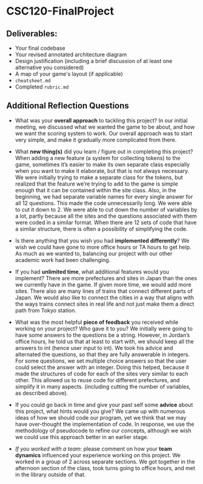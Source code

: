# CSC120-FinalProject

## Deliverables:
 - Your final codebase
 - Your revised annotated architecture diagram
 - Design justification (including a brief discussion of at least one alternative you considered)
 - A map of your game's layout (if applicable)
 - `cheatsheet.md`
 - Completed `rubric.md` 
  
## Additional Reflection Questions
 - What was your **overall approach** to tackling this project?
    In our initial meeting, we discussed what we wanted the game to be about, and how we want the scoring system to work. Our overall approach was to start very simple, and make it gradually more complicated from there. 

 - What **new thing(s)** did you learn / figure out in completing this project?
    When adding a new feature (a system for collecting tokens) to the game, sometimes it’s easier to make its own separate class especially when you want to make it elaborate, but that is not always necessary. We  were initially trying to make a separate class for the tokens, but realized that the feature we’re trying to add to the game is simple enough that it can be contained within the site class. Also, in the beginning, we had separate variable names for every single answer for all 12 questions. This made the code unnecessarily long. We were able to cut it down to 2. We were able to cut down the number of variables by a lot, partly because all the sites and the questions associated with them were coded in a similar format. When there are 12 sets of code that have a similar structure, there is often a possibility of simplifying the code. 

 - Is there anything that you wish you had **implemented differently**?
    We wish we could have gone to more office hours or TA hours to get help. As much as we wanted to, balancing our project with our other academic work had been challenging. 

 - If you had **unlimited time**, what additional features would you implement?
    There are more prefectures and sites in Japan than the ones we currently have in the game. If given more time, we would add more sites. There also are many lines of trains that connect different parts of Japan. We would also like to connect the cities in a way that aligns with the ways trains connect sites in real life and not just make them a direct path from Tokyo station. 

 - What was the most helpful **piece of feedback** you received while working on your project? Who gave it to you?
    We initially were going to have some answers to the questions be a string. However, in Jordan’s office hours, he told us that at least to start with, we should keep all the answers to int (hence user input to int). We took his advice and alternated the questions, so that they are fully answerable in integers. For some questions, we set multiple choice answers so that the user could select the answer with an integer. Doing this helped, because it made the structures of code for each of the sites very similar to each other. This allowed us to reuse code for different prefectures, and simplify it in many aspects. (including cutting the number of variables, as described above). 

 - If you could go back in time and give your past self some **advice** about this project, what hints would you give?
    We came up with numerous ideas of how we should code our program, yet we think that we may have over-thought the implementation of code. In response, we use the methodology of pseudocode to refine our concepts, although we wish we could use this approach better in an earlier stage.  

 - _If you worked with a team:_ please comment on how your **team dynamics** influenced your experience working on this project.
    We worked in a group of 2 across separate sections. We got together in the afternoon section of the class, took turns going to office hours, and met in the library outside of that.  
